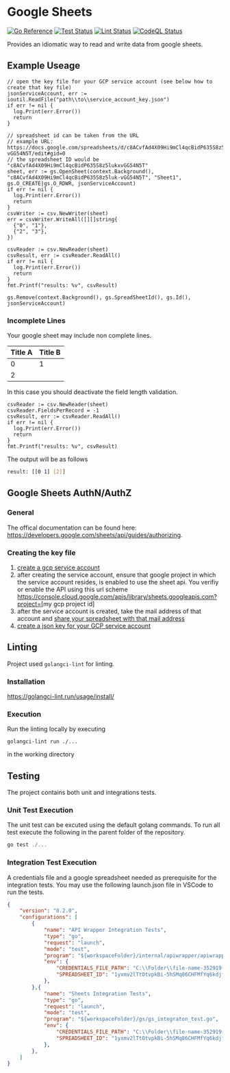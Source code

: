 # Google Sheets
[![Go Reference](https://pkg.go.dev/badge/jo-hoe/google-sheets.svg)](https://pkg.go.dev/github.com/jo-hoe/google-sheets)
[![Test Status](https://github.com/jo-hoe/google-sheets/workflows/test/badge.svg)](https://github.com/jo-hoe/google-sheets/actions?workflow=test)
[![Lint Status](https://github.com/jo-hoe/google-sheets/workflows/lint/badge.svg)](https://github.com/jo-hoe/google-sheets/actions?workflow=lint)
[![CodeQL Status](https://github.com/jo-hoe/google-sheets/workflows/CodeQL/badge.svg)](https://github.com/jo-hoe/google-sheets/actions?workflow=CodeQL)

Provides an idiomatic way to read and write data from google sheets.

## Example Useage

```golang
// open the key file for your GCP service account (see below how to create that key file)
jsonServiceAccount, err := ioutil.ReadFile("path\\to\\service_account_key.json")
if err != nil {
  log.Print(err.Error())
  return
}

// spreadsheet id can be taken from the URL
// example URL: https://docs.google.com/spreadsheets/d/c8ACvfAd4X09Hi9mCl4qcBidP635S8z5luk-vGG54N5T/edit#gid=0
// the spreadsheet ID would be "c8ACvfAd4X09Hi9mCl4qcBidP635S8z5lukxvGG54N5T"
sheet, err := gs.OpenSheet(context.Background(), "c8ACvfAd4X09Hi9mCl4qcBidP635S8z5luk-vGG54N5T", "Sheet1", gs.O_CREATE|gs.O_RDWR, jsonServiceAccount)
if err != nil {
  log.Print(err.Error())
  return
}
csvWriter := csv.NewWriter(sheet)
err = csvWriter.WriteAll([][]string{
  {"0", "1"},
  {"2", "3"},
})

csvReader := csv.NewReader(sheet)
csvResult, err := csvReader.ReadAll()
if err != nil {
  log.Print(err.Error())
  return
}
fmt.Printf("results: %v", csvResult)

gs.Remove(context.Background(), gs.SpreadSheetId(), gs.Id(), jsonServiceAccount)
```

### Incomplete Lines

Your google sheet may include non complete lines.

|Title A|Title B|
|-------|-------|
|0|1|
|2| |

In this case you should deactivate the field length validation.

```golang
csvReader := csv.NewReader(sheet)
csvReader.FieldsPerRecord = -1
csvResult, err := csvReader.ReadAll()
if err != nil {
  log.Print(err.Error())
  return
}
fmt.Printf("results: %v", csvResult)
```

The output will be as follows

```bash
result: [[0 1] [2]]
```

## Google Sheets AuthN/AuthZ

### General

The offical documentation can be found here: <https://developers.google.com/sheets/api/guides/authorizing>.

### Creating the key file

1. [create a gcp service account](https://cloud.google.com/iam/docs/creating-managing-service-accounts#creating)
2. after creating the service account, ensure that google project in which the service account resides, is enabled to use the sheet api. You verifiy or enable the API using this url scheme <https://console.cloud.google.com/apis/library/sheets.googleapis.com?project=>[my gcp project id]
3. after the service account is created, take the mail address of that account and [share your spreadsheet with that mail address](https://support.google.com/a/users/answer/9305987?hl=en#)
4. [create a json key for your GCP service account](https://cloud.google.com/iam/docs/creating-managing-service-account-keys#creating)
  
## Linting

Project used `golangci-lint` for linting.

### Installation

<https://golangci-lint.run/usage/install/>

### Execution

Run the linting locally by executing

```cli
golangci-lint run ./...
```

in the working directory

## Testing

The project contains both unit and integrations tests.

### Unit Test Execution

The unit test can be excuted using the default golang commands. To run all test execute the following in the parent folder of the repository.

```powershell
go test ./...
```

### Integration Test Execution

A credentials file and a google spreadsheet needed as prerequisite for the integration tests. You may use the following launch.json file in VSCode to run the tests.

```json
{
    "version": "0.2.0",
    "configurations": [
        {
            "name": "API Wrapper Integration Tests",
            "type": "go",
            "request": "launch",
            "mode": "test",
            "program": "${workspaceFolder}/internal/apiwrapper/apiwrapper_integration_test.go",
            "env": {
                "CREDENTIALS_FILE_PATH": "C:\\Folder\\file-name-352919-3f8fa23b9bba.json",
                "SPREADSHEET_ID": "1yxmv2lTtOtvpkBi-5hSMq86CHFMfYq6kdjfasudfasih"
            },
        },{
            "name": "Sheets Integration Tests",
            "type": "go",
            "request": "launch",
            "mode": "test",
            "program": "${workspaceFolder}/gs/gs_integraton_test.go",
            "env": {
                "CREDENTIALS_FILE_PATH": "C:\\Folder\\file-name-352919-3f8fa23b9bba.json",
                "SPREADSHEET_ID": "1yxmv2lTtOtvpkBi-5hSMq86CHFMfYq6kdjfasudfasih"
            },
        },
    ]
}
```
